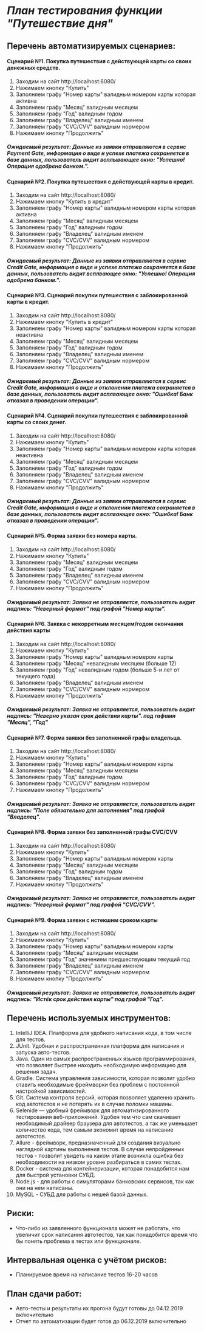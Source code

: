 # *План тестирования функции "Путешествие дня"*
## Перечень автоматизируемых сценариев:
#### Сценарий №1. Покупка путешествия с действующей карты со своих денежных средств.
1. Заходим на сайт http://localhost:8080/
2. Нажимаем кнопку "Купить"
3. Заполняем графу "Номер карты" валидным номером карты которая активна
4. Заполняем графу "Месяц" валидным месяцем
5. Заполняем графу "Год" валидным годом
6. Заполняем графу "Владелец" валидным именем
7. Заполняем графу "CVC/CVV" валидным нормером
8. Нажимаем кнопку "Продолжить"
##### Ожидаемый результат: Данные из заявки отправляются в сервис Payment Gate, информация о виде и успехе платежа сохраняется в базе данных, пользователь видит всплывающее окно: "Успешно! Операция одобрена банком.".

#### Сценарий №2. Покупка путешествия с действующей карты в кредит.
1. Заходим на сайт http://localhost:8080/
2. Нажимаем кнопку "Купить в кредит"
3. Заполняем графу "Номер карты" валидным номером карты которая активна
4. Заполняем графу "Месяц" валидным месяцем
5. Заполняем графу "Год" валидным годом
6. Заполняем графу "Владелец" валидным именем
7. Заполняем графу "CVC/CVV" валидным нормером
8. Нажимаем кнопку "Продолжить"
##### Ожидаемый результат: Данные из заявки отправляются в сервис Credit Gate, информация о виде и успехе платежа сохраняется в базе данных, пользователь видит всплвающее окно: "Успешно! Операция одобрена банком.".

#### Сценарий №3. Сценарий покупки путешествия с заблокированной карты в кредит.
1. Заходим на сайт http://localhost:8080/
2. Нажимаем кнопку "Купить в кредит"
3. Заполняем графу "Номер карты" валидным номером карты которая неактивна
4. Заполняем графу "Месяц" валидным месяцем
5. Заполняем графу "Год" валидным годом
6. Заполняем графу "Владелец" валидным именем
7. Заполняем графу "CVC/CVV" валидным нормером
8. Нажимаем кнопку "Продолжить"
##### Ожидаемый результат: Данные из заявки отправляются в сервис Credit Gate, информация о виде и отклонении платежа сохраняется в базе данных, пользователь видит всплвающее окно: "Ошибка! Банк отказал в проведении операции".

#### Сценарий №4. Сценарий покупки путешествия с заблокированной карты со своих денег.
1. Заходим на сайт http://localhost:8080/
2. Нажимаем кнопку "Купить"
3. Заполняем графу "Номер карты" валидным номером карты которая неактивна
4. Заполняем графу "Месяц" валидным месяцем
5. Заполняем графу "Год" валидным годом
6. Заполняем графу "Владелец" валидным именем
7. Заполняем графу "CVC/CVV" валидным нормером
8. Нажимаем кнопку "Продолжить"
##### Ожидаемый результат: Данные из заявки отправляются в сервис Credit Gate, информация о виде и отклонении платежа сохраняется в базе данных, пользователь видит всплвающее окно: "Ошибка! Банк отказал в проведении операции".


#### Сценарий №5. Форма заявки без номера карты.
1. Заходим на сайт http://localhost:8080/
2. Нажимаем кнопку "Купить"
3. Заполняем графу "Месяц" валидным месяцем
4. Заполняем графу "Год" валидным годом
5. Заполняем графу "Владелец" валидным именем
6. Заполняем графу "CVC/CVV" валидным нормером
7. Нажимаем кнопку "Продолжить"
##### Ожидаемый результат: Заявка не отправляется, пользователь видит надпись: *"Неверный формат"* под графой "Номер карты".

#### Сценарий №6. Заявка с некорретным месяцем/годом окончания действия карты
1. Заходим на сайт http://localhost:8080/
2. Нажимаем кнопку "Купить"
3. Заполняем графу "Номер карты" валидным номером карты
4. Заполняем графу "Месяц" невалидным месяцем (больше 12)
5. Заполняем графу "Год" невалидным годом (больше 5-и лет от текущего года)
6. Заполняем графу "Владелец" валидным именем
7. Заполняем графу "CVC/CVV" валидным нормером
8. Нажимаем кнопку "Продолжить"
##### Ожидаемый результат: Заявка не отправляется, пользователь видит надпись: *"Неверно указан срок действия карты"*. под гафами "Месяц", "Год"

#### Сценарий №7. Форма заявки без заполненной графы владельца.
1. Заходим на сайт http://localhost:8080/
2. Нажимаем кнопку "Купить" 
3. Заполняем графу "Номер карты" валидным номером карты
4. Заполняем графу "Месяц" валидным месяцем
5. Заполняем графу "Год" валидным годом
6. Заполняем графу "CVC/CVV" валидным нормером
7. Нажимаем кнопку "Продолжить"
##### Ожидаемый результат: Заявка не отправляется, пользователь видит надпись: *"Поле обязательно для заполнения"* под графой "Владелец".

#### Сценарий №8. Форма заявки без заполненной графы CVC/CVV
1. Заходим на сайт http://localhost:8080/
2. Нажимаем кнопку "Купить" 
3. Заполняем графу "Номер карты" валидным номером карты
4. Заполняем графу "Месяц" валидным месяцем
5. Заполняем графу "Год" валидным годом
6. Заполняем графу "Владелец" валидным именем
7. Нажимаем кнопку "Продолжить"
##### Ожидаемый результат: Заявка не отправляется, пользователь видит надпись: *"Неверный формат"* под графой "CVC/CVV".

#### Сценарий №9. Форма заявки с истекшим сроком карты
1. Заходим на сайт http://localhost:8080/
2. Нажимаем кнопку "Купить" 
3. Заполняем графу "Номер карты" валидным номером карты
4. Заполняем графу "Месяц" валидным месяцем
5. Заполняем графу "Год" значением предшествующим текущий год
6. Заполняем графу "Владелец" валидным именем
7. Заполняем графу "CVC/CVV" валидным нормером
8. Нажимаем кнопку "Продолжить"
##### Ожидаемый результат: Заявка не отправляется, пользователь видит надпись: *"Истёк срок действия карты"* под графой "Год".

## Перечень используемых инструментов:
1. IntelliJ IDEA. Платформа для удобного написания кода, в том числе для тестов.
2. JUnit. Удобная и распространенная платформа для написания и запуска авто-тестов.
3. Java. Один из самых распространенных языков программирования, что позволяет быстрее находить необходимую информацию для решения задач.
4. Gradle. Система управления зависимости, которая позволит удобно ставить необходимые фреймворки без проблем с постоянной настройкой зависимостей.
5. Git. Система контроля версий, которая позволяет удаленно хранить код автотестов и не потерять их в случае поломки машины.
6. Selenide — удобный фреймворк для автоматизированного тестирования веб-приложений. Удобен тем что сам скачивает необходимый драйвер браузера для автотестов, а так же уменьшает количество кода, тем самым экономит время на написание автотестов.
7. Allure - фреймворк, предназначенный для создания визуально наглядной
  картины выполнения тестов. В случае непройденных тестов - позволит увидеть на каком этапе возникла ошибка без необходимости на низком уровне разбираться в самих тестах.
8. Docker - система для контейнеризации, которая понадобится нам для быстрой установки СУБД.
9. Node.js - для работы с симуляторами банковских сервисов, так как они на нем написаны.
10. MySQL - СУБД для работы с нешей базой данных.

## Риски: 
* Что-либо из заявленного функционала может не работать, что увеличит срок написания автотестов, так как понадобится время что бы понять проблема в тестах или функционале.

## Интервальная оценка с учётом рисков: 
* Планируемое время на написание тестов 16-20 часов

## План сдачи работ:
* Авто-тесты и результаты их прогона будут готовы до 04.12.2019 включительно
* Отчет по автоматизации будет готов до 06.12.2019 включительно